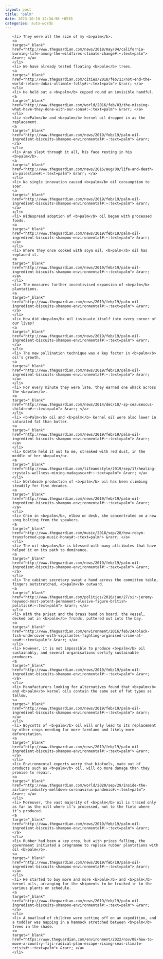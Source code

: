 ```yaml
---
layout: post
title: "palm"
date: 2023-10-10 12:34:56 +0530
categories: auto-words
---
```

<ol>

    <li> They were all the size of my <b>palm</b>.
    <a 
    target="_blank" 
    href="http://www.theguardian.com/news/2018/may/04/california-burning-life-among-the-wildfires-climate-change#:~:text=palm"> &rarr; </a>
    </li>
    <li> We have already tested floating <b>palm</b> trees.
    <a 
    target="_blank" 
    href="http://www.theguardian.com/cities/2018/feb/13/not-end-the-world-return-dubai-ultimate-folly#:~:text=palm"> &rarr; </a>
    </li>
    <li> He held out a <b>palm</b> cupped round an invisible handful.
    <a 
    target="_blank" 
    href="http://www.theguardian.com/world/2016/feb/03/the-missing-what-have-they-done-with-our-sons#:~:text=palm"> &rarr; </a>
    </li>
    <li> <b>Palm</b> and <b>palm</b> kernel oil dropped in as the replacement.
    <a 
    target="_blank" 
    href="http://www.theguardian.com/news/2019/feb/19/palm-oil-ingredient-biscuits-shampoo-environmental#:~:text=palm"> &rarr; </a>
    </li>
    <li> Anas slept through it all, his face resting in his <b>palm</b>.
    <a 
    target="_blank" 
    href="http://www.theguardian.com/news/2016/aug/09/life-and-death-in-palestine#:~:text=palm"> &rarr; </a>
    </li>
    <li> No single innovation caused <b>palm</b> oil consumption to soar.
    <a 
    target="_blank" 
    href="http://www.theguardian.com/news/2019/feb/19/palm-oil-ingredient-biscuits-shampoo-environmental#:~:text=palm"> &rarr; </a>
    </li>
    <li> Widespread adoption of <b>palm</b> oil began with processed foods.
    <a 
    target="_blank" 
    href="http://www.theguardian.com/news/2019/feb/19/palm-oil-ingredient-biscuits-shampoo-environmental#:~:text=palm"> &rarr; </a>
    </li>
    <li> Where they once cooked with soya oil, <b>palm</b> oil has replaced it.
    <a 
    target="_blank" 
    href="http://www.theguardian.com/news/2019/feb/19/palm-oil-ingredient-biscuits-shampoo-environmental#:~:text=palm"> &rarr; </a>
    </li>
    <li> The measures further incentivised expansion of <b>palm</b> plantations.
    <a 
    target="_blank" 
    href="http://www.theguardian.com/news/2019/feb/19/palm-oil-ingredient-biscuits-shampoo-environmental#:~:text=palm"> &rarr; </a>
    </li>
    <li> How did <b>palm</b> oil insinuate itself into every corner of our lives?
    <a 
    target="_blank" 
    href="http://www.theguardian.com/news/2019/feb/19/palm-oil-ingredient-biscuits-shampoo-environmental#:~:text=palm"> &rarr; </a>
    </li>
    <li> The new pollination technique was a key factor in <b>palm</b> oil’s growth.
    <a 
    target="_blank" 
    href="http://www.theguardian.com/news/2019/feb/19/palm-oil-ingredient-biscuits-shampoo-environmental#:~:text=palm"> &rarr; </a>
    </li>
    <li> For every minute they were late, they earned one whack across the <b>palm</b>.
    <a 
    target="_blank" 
    href="http://www.theguardian.com/news/2014/dec/10/-sp-ceausescus-children#:~:text=palm"> &rarr; </a>
    </li>
    <li> <b>Palm</b> oil and <b>palm</b> kernel oil were also lower in saturated fat than butter.
    <a 
    target="_blank" 
    href="http://www.theguardian.com/news/2019/feb/19/palm-oil-ingredient-biscuits-shampoo-environmental#:~:text=palm"> &rarr; </a>
    </li>
    <li> Odette held it out to me, streaked with red dust, in the middle of her <b>palm</b>.
    <a 
    target="_blank" 
    href="http://www.theguardian.com/lifeandstyle/2019/sep/17/healing-crystals-wellness-mining-madagascar#:~:text=palm"> &rarr; </a>
    </li>
    <li> Worldwide production of <b>palm</b> oil has been climbing steadily for five decades.
    <a 
    target="_blank" 
    href="http://www.theguardian.com/news/2019/feb/19/palm-oil-ingredient-biscuits-shampoo-environmental#:~:text=palm"> &rarr; </a>
    </li>
    <li> Chin in <b>palm</b>, elbow on desk, she concentrated on a new song bolting from the speakers.
    <a 
    target="_blank" 
    href="http://www.theguardian.com/music/2018/sep/28/how-robyn-transformed-pop-music-honey#:~:text=palm"> &rarr; </a>
    </li>
    <li> The oil <b>palm</b> is blessed with many attributes that have helped it on its path to dominance.
    <a 
    target="_blank" 
    href="http://www.theguardian.com/news/2019/feb/19/palm-oil-ingredient-biscuits-shampoo-environmental#:~:text=palm"> &rarr; </a>
    </li>
    <li> The cabinet secretary swept a hand across the committee table, fingers outstretched, <b>palm</b> outward.
    <a 
    target="_blank" 
    href="http://www.theguardian.com/politics/2016/jan/27/sir-jeremy-heywood-most-potent-permanent-elusive-figure-british-politics#:~:text=palm"> &rarr; </a>
    </li>
    <li> With the priest and the brass band on board, the vessel, decked out in <b>palm</b> fronds, puttered out into the bay.
    <a 
    target="_blank" 
    href="http://www.theguardian.com/environment/2016/feb/24/black-fish-undercover-with-vigilantes-fighting-organised-crime-at-sea#:~:text=palm"> &rarr; </a>
    </li>
    <li> However, it is not impossible to produce <b>palm</b> oil sustainably, and several organisations certify sustainable producers.
    <a 
    target="_blank" 
    href="http://www.theguardian.com/news/2019/feb/19/palm-oil-ingredient-biscuits-shampoo-environmental#:~:text=palm"> &rarr; </a>
    </li>
    <li> Manufacturers looking for alternatives found that <b>palm</b> and <b>palm</b> kernel oils contain the same set of fat types as tallow.
    <a 
    target="_blank" 
    href="http://www.theguardian.com/news/2019/feb/19/palm-oil-ingredient-biscuits-shampoo-environmental#:~:text=palm"> &rarr; </a>
    </li>
    <li> Boycotts of <b>palm</b> oil will only lead to its replacement by other crops needing far more farmland and likely more deforestation.
    <a 
    target="_blank" 
    href="http://www.theguardian.com/news/2019/feb/19/palm-oil-ingredient-biscuits-shampoo-environmental#:~:text=palm"> &rarr; </a>
    </li>
    <li> Environmental experts worry that biofuels, made out of products such as <b>palm</b> oil, will do more damage than they promise to repair.
    <a 
    target="_blank" 
    href="http://www.theguardian.com/world/2020/sep/29/inside-the-airline-industry-meltdown-coronavirus-pandemic#:~:text=palm"> &rarr; </a>
    </li>
    <li> Moreover, the vast majority of <b>palm</b> oil is traced only as far as the mill where it’s processed, not to the field where it’s produced.
    <a 
    target="_blank" 
    href="http://www.theguardian.com/news/2019/feb/19/palm-oil-ingredient-biscuits-shampoo-environmental#:~:text=palm"> &rarr; </a>
    </li>
    <li> Rubber had been a key crop, but with prices falling, the government initiated a programme to replace rubber plantations with oil <b>palm</b>.
    <a 
    target="_blank" 
    href="http://www.theguardian.com/news/2019/feb/19/palm-oil-ingredient-biscuits-shampoo-environmental#:~:text=palm"> &rarr; </a>
    </li>
    <li> He started to buy more and more <b>palm</b> and <b>palm</b> kernel oils, arranging for the shipments to be trucked in to the various plants on schedule.
    <a 
    target="_blank" 
    href="http://www.theguardian.com/news/2019/feb/19/palm-oil-ingredient-biscuits-shampoo-environmental#:~:text=palm"> &rarr; </a>
    </li>
    <li> A boatload of children were setting off on an expedition, and a toddler was napping in a hammock stretched between <b>palm</b> trees in the shade.
    <a 
    target="_blank" 
    href="https://www.theguardian.com/environment/2022/nov/08/how-to-move-a-country-fiji-radical-plan-escape-rising-seas-climate-crisis#:~:text=palm"> &rarr; </a>
    </li>